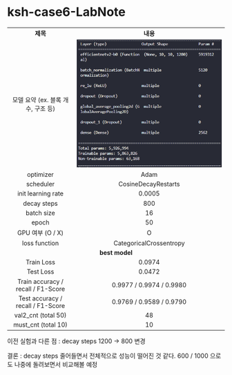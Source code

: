 # ksh-case6-LabNote

<table style="border: 2px; text-align:center;">
  <tr style="font-weight: bold;, font-size: 30px;">
    <td> 제목 </td>
    <td> 내용 </td>
  </tr>
  <tr>
    <td> 모델 요약 (ex. 블록 개수, 구조 등) </td>
    <td> <img src="image/ksh-2022-10-30-mymodel3-B0.jpg"> </td>
  </tr>
  <tr>
    <td> optimizer </td>
    <td> Adam </td>
  </tr>
  <tr>
    <td> scheduler </td>
    <td> CosineDecayRestarts </td>
  </tr>
  <tr>
    <td> init learning rate </td>
    <td> 0.0005 </td>
  </tr>
  <tr>
    <td> decay steps </td>
    <td> 800 </td>
  </tr>
  <tr>
    <td> batch size </td>
    <td> 16 </td>
  </tr>
  <tr>
    <td> epoch </td>
    <td> 50 </td>
  </tr>
  <tr>
    <td> GPU 여부 (O / X) </td>
    <td> O </td>
  </tr>
  <tr>
    <td> loss function </td>
    <td> CategoricalCrossentropy </td>
  </tr>
  <tr>
    <td colspan="2" style="font-weight: bold;, font-size: 30px;"> best model </td>
  </tr>
  <tr>
    <td> Train Loss </td>
    <td> 0.0974 </td>
  </tr>
  <tr>
    <td> Test Loss </td>
    <td> 0.0472 </td>
  </tr>
  <tr>
    <td> Train accuracy / recall / F1-Score </td>
    <td> 0.9977 / 0.9974 / 0.9980 </td>
  </tr>
  <tr>
    <td> Test accuracy / recall / F1-Score </td>
    <td> 0.9769 / 0.9589 / 0.9790 </td>
  </tr>
  <tr>
    <td> val2_cnt (total 50) </td>
    <td> 48 </td>
  </tr>
  <tr>
    <td> must_cnt (total 10) </td>
    <td> 10 </td>
  </tr>
</table>





이전 실험과 다른 점 : decay steps 1200 -> 800 변경

결론 : decay steps 줄어들면서 전체적으로 성능이 떨어진 것 같다. 600 / 1000 으로도 나중에 돌려보면서 비교해볼 예정

